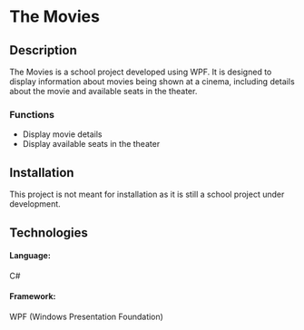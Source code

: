 # The Movies  

## Description
The Movies is a school project developed using WPF. It is designed to display information about movies being shown at a cinema, including details about the movie and available seats in the theater.  

### Functions
* Display movie details
* Display available seats in the theater  

## Installation
This project is not meant for installation as it is still a school project under development.  

## Technologies
#### Language: 
C#  
#### Framework: 
WPF (Windows Presentation Foundation)  
